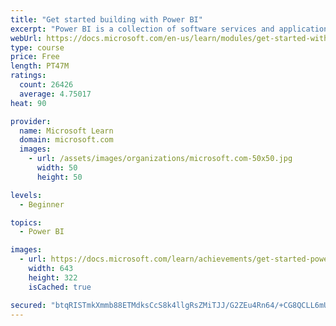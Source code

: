 ```yaml
---
title: "Get started building with Power BI"
excerpt: "Power BI is a collection of software services and applications that let you connect to all sorts of data sources and create compelling visuals and reports. You can benefit from receiving those reports, or you can share them with others inside or outside your organization. Learn the basics of Power BI, how its services and applications work together, and how they can be used to create or experience compelling visuals and analytics based on your data."
webUrl: https://docs.microsoft.com/en-us/learn/modules/get-started-with-power-bi/
type: course
price: Free
length: PT47M
ratings:
  count: 26426
  average: 4.75017
heat: 90

provider:
  name: Microsoft Learn
  domain: microsoft.com
  images:
    - url: /assets/images/organizations/microsoft.com-50x50.jpg
      width: 50
      height: 50

levels:
  - Beginner

topics:
  - Power BI

images:
  - url: https://docs.microsoft.com/learn/achievements/get-started-power-bi-social.png
    width: 643
    height: 322
    isCached: true

secured: "btqRISTmkXmmb88ETMdksCcS8k4llgRsZMiTJJ/G2ZEu4Rn64/+CG8QCLL6mUX84dNlCHl2SBcV+eVfO28kpKLsA5mfD477tCF3UbKnpIM8kO3hyqDoRrv1F7eet0/VWPOLo2sotCUtGWzR38E1eovz0jt8tGGgYleDAvZWPFmwXoBe9jPN5GkdkGHxqYtY5sAPyzZuqcR1DY3LU8o7n2gmhQxVsEJETI0clDC0xMEZfOTUzISSjQjo2+7/Z+8wNS7fQ8FL/P9zjZVGbalw2btVIYqdKKw1IZib0qUcCpmJ6GRzetN1N+nkxXip7SEqiPhn6eoS/jqH0yare25LpjKZOHQWbwoixmxAdsrJF9wFA+cp04wUUuL9OXcPBQEYRb7q36N0vyFB8HfxKAmaR/8CgsoNm/EhLyC8D5NW96K3oQ3OPBamsSqrRrxqfU6yh;WSxeWem7MTLtceJOQk2AhA=="
---
```


